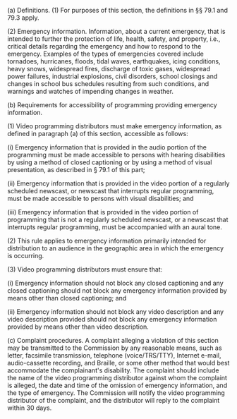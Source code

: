 (a) Definitions. (1) For purposes of this section, the definitions in §§ 79.1 and 79.3 apply.

(2) Emergency information. Information, about a current emergency, that is intended to further the protection of life, health, safety, and property, i.e., critical details regarding the emergency and how to respond to the emergency. Examples of the types of emergencies covered include tornadoes, hurricanes, floods, tidal waves, earthquakes, icing conditions, heavy snows, widespread fires, discharge of toxic gases, widespread power failures, industrial explosions, civil disorders, school closings and changes in school bus schedules resulting from such conditions, and warnings and watches of impending changes in weather.
            

(b) Requirements for accessibility of programming providing emergency information.

(1) Video programming distributors must make emergency information, as defined in paragraph (a) of this section, accessible as follows:

(i) Emergency information that is provided in the audio portion of the programming must be made accessible to persons with hearing disabilities by using a method of closed captioning or by using a method of visual presentation, as described in § 79.1 of this part;

(ii) Emergency information that is provided in the video portion of a regularly scheduled newscast, or newscast that interrupts regular programming, must be made accessible to persons with visual disabilities; and

(iii) Emergency information that is provided in the video portion of programming that is not a regularly scheduled newscast, or a newscast that interrupts regular programming, must be accompanied with an aural tone.

(2) This rule applies to emergency information primarily intended for distribution to an audience in the geographic area in which the emergency is occurring.

(3) Video programming distributors must ensure that:

(i) Emergency information should not block any closed captioning and any closed captioning should not block any emergency information provided by means other than closed captioning; and

(ii) Emergency information should not block any video description and any video description provided should not block any emergency information provided by means other than video description.

(c) Complaint procedures. A complaint alleging a violation of this section may be transmitted to the Commission by any reasonable means, such as letter, facsimile transmission, telephone (voice/TRS/TTY), Internet e-mail, audio-cassette recording, and Braille, or some other method that would best accommodate the complainant's disability. The complaint should include the name of the video programming distributor against whom the complaint is alleged, the date and time of the omission of emergency information, and the type of emergency. The Commission will notify the video programming distributor of the complaint, and the distributor will reply to the complaint within 30 days.

